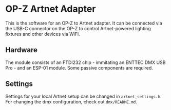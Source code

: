 # OP-Z Artnet Adapter

This is the software for an OP-Z to Artnet adapter.
It can be connected via the USB-C connector on the OP-Z to control
Artnet-powered lighting fixtures and other devices via WiFi.

## Hardware

The module consists of an FTDI232 chip - immitating an ENTTEC DMX USB Pro -
and an ESP-01 module. Some passive components are required.

## Settings

Settings for your local Artnet setup can be changed in `artnet_settings.h`.
For changing the dmx configuration, check out `dmx/README.md`.


